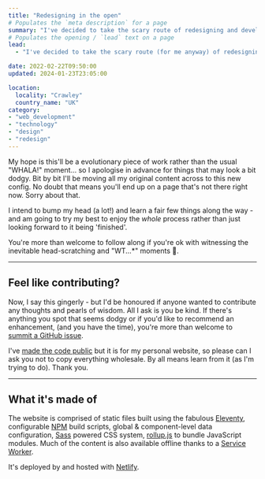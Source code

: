 ```yaml
---
title: "Redesigning in the open"
# Populates the `meta description` for a page
summary: "I've decided to take the scary route of redesigning and developing my website in the open."
# Populates the opening / `lead` text on a page
lead:
  - "I've decided to take the scary route (for me anyway) of redesigning and developing my website in the open. I've been inspired by others that have done this and thought it may be an interesting process. Not least because I'm a bit of a perfectionist and doing this may be a good way of weaning me off the need to have things completely polished before showing them. 😱"

date: 2022-02-22T09:50:00
updated: 2024-01-23T23:05:00

location:
  locality: "Crawley"
  country_name: "UK"
category:
- "web_development"
- "technology"
- "design"
- "redesign"
---
```


My hope is this'll be a evolutionary piece of work rather than the usual "WHALA!" moment... so I apologise in advance for things that may look a bit dodgy. Bit by bit I'll be moving all my original content across to this new config. No doubt that means you'll end up on a page that's not there right now. Sorry about that.

I intend to bump my head (a lot!) and learn a fair few things along the way - and am going to try my best to enjoy the *whole* process rather than just looking forward to it being 'finished'.

You're more than welcome to follow along if you're ok with witnessing the inevitable head-scratching and "WT...*" moments 🤪.

***

## Feel like contributing?

Now, I say this gingerly - but I'd be honoured if anyone wanted to contribute any thoughts and pearls of wisdom. All I ask is you be kind. If there's anything you spot that seems dodgy or if you'd like to recommend an enhancement, (and you have the time), you're more than welcome to [summit a GitHub issue][6].

I've [made the code public][5] but it is for my personal website, so please can I ask you not to copy everything wholesale. By all means learn from it (as I'm trying to do). Thank you.

***

## What it's made of

The website is comprised of static files built using the fabulous [Eleventy][1], configurable [NPM][2] build scripts, global & component-level data configuration, [Sass][7] powered CSS system, [rollup.js][3] to bundle JavaScript modules. Much of the content is also available offline thanks to a [Service Worker][8].

It's deployed by and hosted with [Netlify][4].

[1]: https://www.11ty.dev/
[2]: https://docs.npmjs.com/cli/npm
[3]: https://rollupjs.org/
[4]: https://www.netlify.com/
[5]: https://github.com/brootaylor/brootaylor-v3
[6]: https://github.com/brootaylor/brootaylor-v3/issues
[7]: https://sass-lang.com/
[8]: https://developers.google.com/web/fundamentals/primers/service-workers
